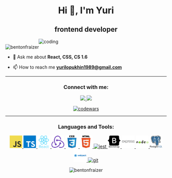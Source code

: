 <h1 align="center">Hi 👋, I'm Yuri</h1>
<h2 align="center">frontend developer</h2>
<img align="right" alt="coding" width="400" src="https://c.tenor.com/2uyENRmiUt0AAAAC/coding.gif">

<p align="left"> <img src="https://komarev.com/ghpvc/?username=bentonfraizer&label=Profile%20views&color=0e75b6&style=flat" alt="bentonfraizer" /> </p>

- 💬 Ask me about **React, CSS, CS 1.6**

- 📫 How to reach me **yurilopukhin1989@gmail.com**

---
<h3 align="center">Connect with me:</h3>
<p align="center"> 
  <a href="https://www.linkedin.com/in/yuri-lopukhin/">
     <img src="https://img.shields.io/badge/linkedin-%230077B5.svg?&style=for-the-badge&logo=linkedin&logoColor=white"/>
 </a>
 <a href="https://t.me/Benton_Fraizer">
     <img src="https://img.shields.io/badge/Telegram-2CA5E0?style=for-the-badge&logo=telegram&logoColor=white"/>
 </a>
</p>

<p align="center">
  <a href="https://www.codewars.com/" target="blank"><img alt="codewars" src="https://www.codewars.com/users/FOLIAM/badges/small?theme=light"></a>
</p>

---
<h3 align="center">Languages and Tools:</h3>

<p align="center"> 
  <a href="https://developer.mozilla.org/en-US/docs/Web/JavaScript" target="_blank" rel="noreferrer"> <img src="https://raw.githubusercontent.com/devicons/devicon/master/icons/javascript/javascript-original.svg" alt="javascript" width="40" height="40"/> </a> 
  <a href="https://www.typescriptlang.org/" target="_blank" rel="noreferrer"> <img src="https://raw.githubusercontent.com/devicons/devicon/master/icons/typescript/typescript-original.svg" alt="typescript" width="40" height="40"/> </a> 
  <a href="https://reactjs.org/" target="_blank" rel="noreferrer"> <img src="https://raw.githubusercontent.com/devicons/devicon/master/icons/react/react-original-wordmark.svg" alt="react" width="40" height="40"/> </a> 
  <a href="https://redux.js.org" target="_blank" rel="noreferrer"> <img src="https://raw.githubusercontent.com/devicons/devicon/master/icons/redux/redux-original.svg" alt="redux" width="40" height="40"/> </a> 
  <a href="https://www.w3schools.com/css/" target="_blank" rel="noreferrer"> <img src="https://raw.githubusercontent.com/devicons/devicon/master/icons/css3/css3-original-wordmark.svg" alt="css3" width="40" height="40"/> </a> 
  <a href="https://www.w3.org/html/" target="_blank" rel="noreferrer"> <img src="https://raw.githubusercontent.com/devicons/devicon/master/icons/html5/html5-original-wordmark.svg" alt="html5" width="40" height="40"/> </a> 
  <a href="https://jestjs.io" target="_blank" rel="noreferrer"> <img src="https://www.vectorlogo.zone/logos/jestjsio/jestjsio-icon.svg" alt="jest" width="40" height="40"/> </a> 
  <a href="https://getbootstrap.com" target="_blank" rel="noreferrer"> <img src="https://raw.githubusercontent.com/devicons/devicon/master/icons/bootstrap/bootstrap-plain-wordmark.svg" alt="bootstrap" width="40" height="40"/> </a>
  <a href="https://expressjs.com" target="_blank" rel="noreferrer"> <img src="https://raw.githubusercontent.com/devicons/devicon/master/icons/express/express-original-wordmark.svg" alt="express" width="40" height="40"/> </a> 
  <a href="https://nodejs.org" target="_blank" rel="noreferrer"> <img src="https://raw.githubusercontent.com/devicons/devicon/master/icons/nodejs/nodejs-original-wordmark.svg" alt="nodejs" width="40" height="40"/> </a> 
  <a href="https://www.postgresql.org" target="_blank" rel="noreferrer"> <img src="https://raw.githubusercontent.com/devicons/devicon/master/icons/postgresql/postgresql-original-wordmark.svg" alt="postgresql" width="40" height="40"/> </a> 
  <a href="https://webpack.js.org" target="_blank" rel="noreferrer"> <img src="https://raw.githubusercontent.com/devicons/devicon/d00d0969292a6569d45b06d3f350f463a0107b0d/icons/webpack/webpack-original-wordmark.svg" alt="webpack" width="40" height="40"/> </a> 
  <a href="https://git-scm.com/" target="_blank" rel="noreferrer"> <img src="https://www.vectorlogo.zone/logos/git-scm/git-scm-icon.svg" alt="git" width="40" height="40"/> </a>
</p>


<p align="center"><img  src="https://github-readme-stats.vercel.app/api/top-langs?username=bentonfraizer&show_icons=true&locale=en&layout=compact" alt="bentonfraizer" /></p>
